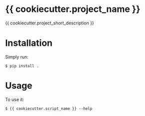 # {{ cookiecutter.project_name }}

{{ cookiecutter.project_short_description }}


# Installation

Simply run:

    $ pip install .


# Usage

To use it:

    $ {{ cookiecutter.script_name }} --help

